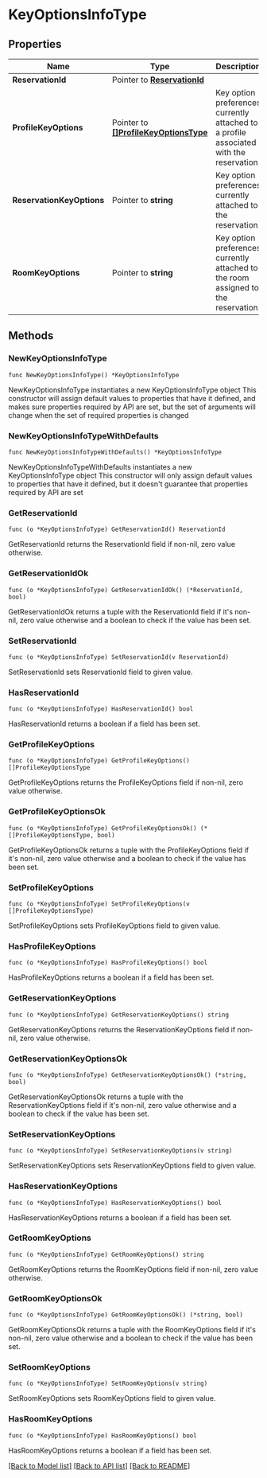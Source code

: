 # KeyOptionsInfoType

## Properties

Name | Type | Description | Notes
------------ | ------------- | ------------- | -------------
**ReservationId** | Pointer to [**ReservationId**](ReservationId.md) |  | [optional] 
**ProfileKeyOptions** | Pointer to [**[]ProfileKeyOptionsType**](ProfileKeyOptionsType.md) | Key option preferences currently attached to a profile associated with the reservation. | [optional] 
**ReservationKeyOptions** | Pointer to **string** | Key option preferences currently attached to the reservation. | [optional] 
**RoomKeyOptions** | Pointer to **string** | Key option preferences currently attached to the room assigned to the reservation. | [optional] 

## Methods

### NewKeyOptionsInfoType

`func NewKeyOptionsInfoType() *KeyOptionsInfoType`

NewKeyOptionsInfoType instantiates a new KeyOptionsInfoType object
This constructor will assign default values to properties that have it defined,
and makes sure properties required by API are set, but the set of arguments
will change when the set of required properties is changed

### NewKeyOptionsInfoTypeWithDefaults

`func NewKeyOptionsInfoTypeWithDefaults() *KeyOptionsInfoType`

NewKeyOptionsInfoTypeWithDefaults instantiates a new KeyOptionsInfoType object
This constructor will only assign default values to properties that have it defined,
but it doesn't guarantee that properties required by API are set

### GetReservationId

`func (o *KeyOptionsInfoType) GetReservationId() ReservationId`

GetReservationId returns the ReservationId field if non-nil, zero value otherwise.

### GetReservationIdOk

`func (o *KeyOptionsInfoType) GetReservationIdOk() (*ReservationId, bool)`

GetReservationIdOk returns a tuple with the ReservationId field if it's non-nil, zero value otherwise
and a boolean to check if the value has been set.

### SetReservationId

`func (o *KeyOptionsInfoType) SetReservationId(v ReservationId)`

SetReservationId sets ReservationId field to given value.

### HasReservationId

`func (o *KeyOptionsInfoType) HasReservationId() bool`

HasReservationId returns a boolean if a field has been set.

### GetProfileKeyOptions

`func (o *KeyOptionsInfoType) GetProfileKeyOptions() []ProfileKeyOptionsType`

GetProfileKeyOptions returns the ProfileKeyOptions field if non-nil, zero value otherwise.

### GetProfileKeyOptionsOk

`func (o *KeyOptionsInfoType) GetProfileKeyOptionsOk() (*[]ProfileKeyOptionsType, bool)`

GetProfileKeyOptionsOk returns a tuple with the ProfileKeyOptions field if it's non-nil, zero value otherwise
and a boolean to check if the value has been set.

### SetProfileKeyOptions

`func (o *KeyOptionsInfoType) SetProfileKeyOptions(v []ProfileKeyOptionsType)`

SetProfileKeyOptions sets ProfileKeyOptions field to given value.

### HasProfileKeyOptions

`func (o *KeyOptionsInfoType) HasProfileKeyOptions() bool`

HasProfileKeyOptions returns a boolean if a field has been set.

### GetReservationKeyOptions

`func (o *KeyOptionsInfoType) GetReservationKeyOptions() string`

GetReservationKeyOptions returns the ReservationKeyOptions field if non-nil, zero value otherwise.

### GetReservationKeyOptionsOk

`func (o *KeyOptionsInfoType) GetReservationKeyOptionsOk() (*string, bool)`

GetReservationKeyOptionsOk returns a tuple with the ReservationKeyOptions field if it's non-nil, zero value otherwise
and a boolean to check if the value has been set.

### SetReservationKeyOptions

`func (o *KeyOptionsInfoType) SetReservationKeyOptions(v string)`

SetReservationKeyOptions sets ReservationKeyOptions field to given value.

### HasReservationKeyOptions

`func (o *KeyOptionsInfoType) HasReservationKeyOptions() bool`

HasReservationKeyOptions returns a boolean if a field has been set.

### GetRoomKeyOptions

`func (o *KeyOptionsInfoType) GetRoomKeyOptions() string`

GetRoomKeyOptions returns the RoomKeyOptions field if non-nil, zero value otherwise.

### GetRoomKeyOptionsOk

`func (o *KeyOptionsInfoType) GetRoomKeyOptionsOk() (*string, bool)`

GetRoomKeyOptionsOk returns a tuple with the RoomKeyOptions field if it's non-nil, zero value otherwise
and a boolean to check if the value has been set.

### SetRoomKeyOptions

`func (o *KeyOptionsInfoType) SetRoomKeyOptions(v string)`

SetRoomKeyOptions sets RoomKeyOptions field to given value.

### HasRoomKeyOptions

`func (o *KeyOptionsInfoType) HasRoomKeyOptions() bool`

HasRoomKeyOptions returns a boolean if a field has been set.


[[Back to Model list]](../README.md#documentation-for-models) [[Back to API list]](../README.md#documentation-for-api-endpoints) [[Back to README]](../README.md)


